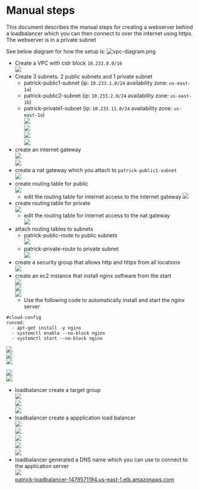 # Manual steps

This document describes the manual steps for creating a webserver behind a loadbalancer which you can then connect to over the internet using https. The webserver is in a private subnet

See below diagram for how the setup is:
![vpc-diagram.png](vpc-diagram.png)




- Create a VPC with cidr block ```10.233.0.0/16```  
![](media/2021-12-08-13-51-43.png)  
- Create 3 subnets. 2 public subnets and 1 private subnet
    - patrick-public1-subnet (ip: ```10.233.1.0/24``` availability zone: ```us-east-1a```)  
    - patrick-public2-subnet (ip: ```10.233.2.0/24``` availability zone: ```us-east-1b```)  
    - patrick-private1-subnet (ip: ```10.233.11.0/24``` availability zone: ```us-east-1a```)  
![](media/2021-12-08-14-05-39.png)  
![](media/2021-12-08-14-05-55.png)  
![](media/2021-12-08-14-06-08.png)  
![](media/2021-12-08-14-06-23.png)  
- create an internet gateway  
![](media/2021-12-08-14-07-45.png)    
![](media/2021-12-08-14-08-09.png)  
- create a nat gateway which you attach to ```patrick-public1-subnet```   
![](media/2021-12-08-15-20-55.png)  
- create routing table for public  
![](media/2021-12-08-14-10-55.png)  
   - edit the routing table for internet access to the internet gateway
   ![](media/2021-12-08-14-12-18.png)  
- create routing table for private  
   ![](media/2021-12-08-14-13-32.png)  
   - edit the routing table for internet access to the nat gateway  
   ![](media/2021-12-08-14-14-41.png)   
- attach routing tables to subnets  
    - patrick-public-route to public subnets      
    ![](media/2021-12-08-14-16-18.png)      
    - patrick-private-route to private subnet   
     ![](media/2021-12-08-14-17-53.png)    
- create a security group that allows http and https from all locations    
![](media/2021-12-08-14-20-11.png)    
- create an ec2 instance that install nginx software from the start  
![](media/2021-12-08-14-21-49.png)      
![](media/2021-12-08-14-22-07.png)    
![](media/2021-12-08-14-24-34.png)    
    - Use the following code to automatically install and start the nginx server
```
#cloud-config
runcmd:
  - apt-get install -y nginx
  - systemctl enable --no-block nginx 
  - systemctl start --no-block nginx 
````
![](media/2021-12-08-14-25-06.png)    
![](media/2021-12-08-14-25-55.png)    
![](media/2021-12-08-14-26-09.png)    

![](media/2021-12-08-14-26-32.png)    
![](media/2021-12-08-14-27-07.png)  
- loadbalancer create a target group  
![](media/2021-12-08-14-32-27.png)    
![](media/2021-12-08-14-31-55.png)    
![](media/2021-12-08-14-33-05.png)    
- loadbalancer create a appplication load balancer  
![](media/2021-12-08-14-29-33.png)    
![](media/2021-12-08-14-30-02.png)    
![](media/2021-12-08-14-30-26.png)    
![](media/2021-12-08-14-30-47.png)    
![](media/2021-12-08-14-33-33.png)    
- loadbalancer generated a DNS name which you can use to connect to the application server  
![](media/2021-12-08-15-36-38.png)  
[patrick-loadbalancer-1479571194.us-east-1.elb.amazonaws.com](patrick-loadbalancer-1479571194.us-east-1.elb.amazonaws.com)









